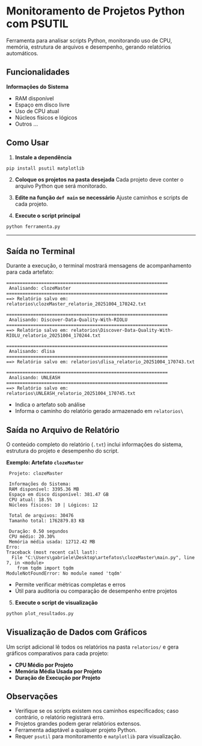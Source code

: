 # Monitoramento de Projetos Python com PSUTIL

Ferramenta para analisar scripts Python, monitorando uso de CPU, memória, estrutura de arquivos e desempenho, gerando relatórios automáticos.

## Funcionalidades

**Informações do Sistema**

   * RAM disponível
   * Espaço em disco livre
   * Uso de CPU atual
   * Núcleos físicos e lógicos
   * Outros ...


## Como Usar

1. **Instale a dependência**

```bash
pip install psutil matplotlib
```

2. **Coloque os projetos na pasta desejada**
   Cada projeto deve conter o arquivo Python que será monitorado.

3. **Edite na função `def main` se necessário**
   Ajuste caminhos e scripts de cada projeto.

4. **Execute o script principal**

```bash
python ferramenta.py
```

---

## Saída no Terminal

Durante a execução, o terminal mostrará mensagens de acompanhamento para cada artefato:

```
============================================================
 Analisando: clozeMaster
============================================================
==> Relatório salvo em: relatorios\clozeMaster_relatorio_20251004_170242.txt

============================================================
 Analisando: Discover-Data-Quality-With-RIOLU
============================================================
==> Relatório salvo em: relatorios\Discover-Data-Quality-With-RIOLU_relatorio_20251004_170244.txt

============================================================
 Analisando: dlisa
============================================================
==> Relatório salvo em: relatorios\dlisa_relatorio_20251004_170743.txt

============================================================
 Analisando: UNLEASH
============================================================
==> Relatório salvo em: relatorios\UNLEASH_relatorio_20251004_170745.txt
```
* Indica o artefato sob análise 
* Informa o caminho do relatório gerado armazenado em `relatorios\`


## Saída no Arquivo de Relatório

O conteúdo completo do relatório (`.txt`) inclui informações do sistema, estrutura do projeto e desempenho do script. 

**Exemplo: Artefato `clozeMaster`**
```
 Projeto: clozeMaster

 Informações do Sistema:
 RAM disponível: 3395.36 MB
 Espaço em disco disponível: 381.47 GB
 CPU atual: 18.5%
 Núcleos físicos: 10 | Lógicos: 12

 Total de arquivos: 30476
 Tamanho total: 1762879.83 KB

 Duração: 0.50 segundos
 CPU médio: 20.30%
 Memória média usada: 12712.42 MB
Erro:
Traceback (most recent call last):
  File "C:\Users\gabriele\Desktop\artefatos\clozeMaster\main.py", line 7, in <module>
    from tqdm import tqdm
ModuleNotFoundError: No module named 'tqdm'

```

* Permite verificar métricas completas e erros
* Útil para auditoria ou comparação de desempenho entre projetos


5. **Execute o script de visualização**

```bash
python plot_resultados.py
```

## Visualização de Dados com Gráficos

Um script adicional lê todos os relatórios na pasta `relatorios/` e gera gráficos comparativos para cada projeto:

* **CPU Médio por Projeto**
* **Memória Média Usada por Projeto**
* **Duração de Execução por Projeto**


## Observações

* Verifique se os scripts existem nos caminhos especificados; caso contrário, o relatório registrará erro.
* Projetos grandes podem gerar relatórios extensos.
* Ferramenta adaptável a qualquer projeto Python.
* Requer `psutil` para monitoramento e `matplotlib` para visualização.

